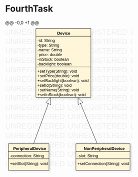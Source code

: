 # FourthTask

@@ -0,0 +1 @@
<svg version="1.1" xmlns="http://www.w3.org/2000/svg" xmlns:xlink="http://www.w3.org/1999/xlink" width="409.3916015625" height="473"><defs/><g><text fill="#eeeeee" stroke="none" font-family="Arial" font-size="24px" font-style="normal" font-weight="normal" text-decoration="none" x="0" y="0">UNREGISTERED</text><text fill="#eeeeee" stroke="none" font-family="Arial" font-size="24px" font-style="normal" font-weight="normal" text-decoration="none" x="0" y="30">UNREGISTERED</text><text fill="#eeeeee" stroke="none" font-family="Arial" font-size="24px" font-style="normal" font-weight="normal" text-decoration="none" x="0" y="60">UNREGISTERED</text><text fill="#eeeeee" stroke="none" font-family="Arial" font-size="24px" font-style="normal" font-weight="normal" text-decoration="none" x="0" y="90">UNREGISTERED</text><text fill="#eeeeee" stroke="none" font-family="Arial" font-size="24px" font-style="normal" font-weight="normal" text-decoration="none" x="0" y="120">UNREGISTERED</text><text fill="#eeeeee" stroke="none" font-family="Arial" font-size="24px" font-style="normal" font-weight="normal" text-decoration="none" x="0" y="150">UNREGISTERED</text><text fill="#eeeeee" stroke="none" font-family="Arial" font-size="24px" font-style="normal" font-weight="normal" text-decoration="none" x="0" y="180">UNREGISTERED</text><text fill="#eeeeee" stroke="none" font-family="Arial" font-size="24px" font-style="normal" font-weight="normal" text-decoration="none" x="0" y="210">UNREGISTERED</text><text fill="#eeeeee" stroke="none" font-family="Arial" font-size="24px" font-style="normal" font-weight="normal" text-decoration="none" x="0" y="240">UNREGISTERED</text><text fill="#eeeeee" stroke="none" font-family="Arial" font-size="24px" font-style="normal" font-weight="normal" text-decoration="none" x="0" y="270">UNREGISTERED</text><text fill="#eeeeee" stroke="none" font-family="Arial" font-size="24px" font-style="normal" font-weight="normal" text-decoration="none" x="0" y="300">UNREGISTERED</text><text fill="#eeeeee" stroke="none" font-family="Arial" font-size="24px" font-style="normal" font-weight="normal" text-decoration="none" x="0" y="330">UNREGISTERED</text><text fill="#eeeeee" stroke="none" font-family="Arial" font-size="24px" font-style="normal" font-weight="normal" text-decoration="none" x="0" y="360">UNREGISTERED</text><text fill="#eeeeee" stroke="none" font-family="Arial" font-size="24px" font-style="normal" font-weight="normal" text-decoration="none" x="0" y="390">UNREGISTERED</text><text fill="#eeeeee" stroke="none" font-family="Arial" font-size="24px" font-style="normal" font-weight="normal" text-decoration="none" x="0" y="420">UNREGISTERED</text><text fill="#eeeeee" stroke="none" font-family="Arial" font-size="24px" font-style="normal" font-weight="normal" text-decoration="none" x="0" y="450">UNREGISTERED</text><text fill="#eeeeee" stroke="none" font-family="Arial" font-size="24px" font-style="normal" font-weight="normal" text-decoration="none" x="200" y="0">UNREGISTERED</text><text fill="#eeeeee" stroke="none" font-family="Arial" font-size="24px" font-style="normal" font-weight="normal" text-decoration="none" x="200" y="30">UNREGISTERED</text><text fill="#eeeeee" stroke="none" font-family="Arial" font-size="24px" font-style="normal" font-weight="normal" text-decoration="none" x="200" y="60">UNREGISTERED</text><text fill="#eeeeee" stroke="none" font-family="Arial" font-size="24px" font-style="normal" font-weight="normal" text-decoration="none" x="200" y="90">UNREGISTERED</text><text fill="#eeeeee" stroke="none" font-family="Arial" font-size="24px" font-style="normal" font-weight="normal" text-decoration="none" x="200" y="120">UNREGISTERED</text><text fill="#eeeeee" stroke="none" font-family="Arial" font-size="24px" font-style="normal" font-weight="normal" text-decoration="none" x="200" y="150">UNREGISTERED</text><text fill="#eeeeee" stroke="none" font-family="Arial" font-size="24px" font-style="normal" font-weight="normal" text-decoration="none" x="200" y="180">UNREGISTERED</text><text fill="#eeeeee" stroke="none" font-family="Arial" font-size="24px" font-style="normal" font-weight="normal" text-decoration="none" x="200" y="210">UNREGISTERED</text><text fill="#eeeeee" stroke="none" font-family="Arial" font-size="24px" font-style="normal" font-weight="normal" text-decoration="none" x="200" y="240">UNREGISTERED</text><text fill="#eeeeee" stroke="none" font-family="Arial" font-size="24px" font-style="normal" font-weight="normal" text-decoration="none" x="200" y="270">UNREGISTERED</text><text fill="#eeeeee" stroke="none" font-family="Arial" font-size="24px" font-style="normal" font-weight="normal" text-decoration="none" x="200" y="300">UNREGISTERED</text><text fill="#eeeeee" stroke="none" font-family="Arial" font-size="24px" font-style="normal" font-weight="normal" text-decoration="none" x="200" y="330">UNREGISTERED</text><text fill="#eeeeee" stroke="none" font-family="Arial" font-size="24px" font-style="normal" font-weight="normal" text-decoration="none" x="200" y="360">UNREGISTERED</text><text fill="#eeeeee" stroke="none" font-family="Arial" font-size="24px" font-style="normal" font-weight="normal" text-decoration="none" x="200" y="390">UNREGISTERED</text><text fill="#eeeeee" stroke="none" font-family="Arial" font-size="24px" font-style="normal" font-weight="normal" text-decoration="none" x="200" y="420">UNREGISTERED</text><text fill="#eeeeee" stroke="none" font-family="Arial" font-size="24px" font-style="normal" font-weight="normal" text-decoration="none" x="200" y="450">UNREGISTERED</text><text fill="#eeeeee" stroke="none" font-family="Arial" font-size="24px" font-style="normal" font-weight="normal" text-decoration="none" x="400" y="0">UNREGISTERED</text><text fill="#eeeeee" stroke="none" font-family="Arial" font-size="24px" font-style="normal" font-weight="normal" text-decoration="none" x="400" y="30">UNREGISTERED</text><text fill="#eeeeee" stroke="none" font-family="Arial" font-size="24px" font-style="normal" font-weight="normal" text-decoration="none" x="400" y="60">UNREGISTERED</text><text fill="#eeeeee" stroke="none" font-family="Arial" font-size="24px" font-style="normal" font-weight="normal" text-decoration="none" x="400" y="90">UNREGISTERED</text><text fill="#eeeeee" stroke="none" font-family="Arial" font-size="24px" font-style="normal" font-weight="normal" text-decoration="none" x="400" y="120">UNREGISTERED</text><text fill="#eeeeee" stroke="none" font-family="Arial" font-size="24px" font-style="normal" font-weight="normal" text-decoration="none" x="400" y="150">UNREGISTERED</text><text fill="#eeeeee" stroke="none" font-family="Arial" font-size="24px" font-style="normal" font-weight="normal" text-decoration="none" x="400" y="180">UNREGISTERED</text><text fill="#eeeeee" stroke="none" font-family="Arial" font-size="24px" font-style="normal" font-weight="normal" text-decoration="none" x="400" y="210">UNREGISTERED</text><text fill="#eeeeee" stroke="none" font-family="Arial" font-size="24px" font-style="normal" font-weight="normal" text-decoration="none" x="400" y="240">UNREGISTERED</text><text fill="#eeeeee" stroke="none" font-family="Arial" font-size="24px" font-style="normal" font-weight="normal" text-decoration="none" x="400" y="270">UNREGISTERED</text><text fill="#eeeeee" stroke="none" font-family="Arial" font-size="24px" font-style="normal" font-weight="normal" text-decoration="none" x="400" y="300">UNREGISTERED</text><text fill="#eeeeee" stroke="none" font-family="Arial" font-size="24px" font-style="normal" font-weight="normal" text-decoration="none" x="400" y="330">UNREGISTERED</text><text fill="#eeeeee" stroke="none" font-family="Arial" font-size="24px" font-style="normal" font-weight="normal" text-decoration="none" x="400" y="360">UNREGISTERED</text><text fill="#eeeeee" stroke="none" font-family="Arial" font-size="24px" font-style="normal" font-weight="normal" text-decoration="none" x="400" y="390">UNREGISTERED</text><text fill="#eeeeee" stroke="none" font-family="Arial" font-size="24px" font-style="normal" font-weight="normal" text-decoration="none" x="400" y="420">UNREGISTERED</text><text fill="#eeeeee" stroke="none" font-family="Arial" font-size="24px" font-style="normal" font-weight="normal" text-decoration="none" x="400" y="450">UNREGISTERED</text><g transform="translate(-230,-94) scale(1,1)"><rect fill="#C0C0C0" stroke="none" x="335" y="111" width="176" height="220" opacity="0.2"/></g><g transform="translate(-230,-94) scale(1,1)"><rect fill="#fff5d8" stroke="none" x="328" y="104" width="176" height="220"/></g><g transform="translate(-230,-94) scale(1,1)"><path fill="none" stroke="#000000" d="M 328 104 L 504 104 L 504 324 L 328 324 L 328 104 Z Z" stroke-miterlimit="10"/></g><g transform="translate(-230,-94) scale(1,1)"><path fill="none" stroke="#000000" d="M 328 129 L 504 129" stroke-miterlimit="10"/></g><g transform="translate(-230,-94) scale(1,1)"><path fill="none" stroke="#000000" d="M 328 227 L 504 227" stroke-miterlimit="10"/></g><g transform="translate(-230,-94) scale(1,1)"><g><path fill="none" stroke="none"/><text fill="#000000" stroke="none" font-family="Arial" font-size="13px" font-style="normal" font-weight="bold" text-decoration="none" x="396.1318359375" y="123.5">Device</text></g></g><g transform="translate(-230,-94) scale(1,1)"><g><path fill="none" stroke="none"/><text fill="#000000" stroke="none" font-family="Arial" font-size="13px" font-style="normal" font-weight="normal" text-decoration="none" x="333" y="146.5">-id: String</text></g></g><g transform="translate(-230,-94) scale(1,1)"><g><path fill="none" stroke="none"/><text fill="#000000" stroke="none" font-family="Arial" font-size="13px" font-style="normal" font-weight="normal" text-decoration="none" x="333" y="161.5">-type: String</text></g></g><g transform="translate(-230,-94) scale(1,1)"><g><path fill="none" stroke="none"/><text fill="#000000" stroke="none" font-family="Arial" font-size="13px" font-style="normal" font-weight="normal" text-decoration="none" x="333" y="176.5">-name: String</text></g></g><g transform="translate(-230,-94) scale(1,1)"><g><path fill="none" stroke="none"/><text fill="#000000" stroke="none" font-family="Arial" font-size="13px" font-style="normal" font-weight="normal" text-decoration="none" x="333" y="191.5">-price: double</text></g></g><g transform="translate(-230,-94) scale(1,1)"><g><path fill="none" stroke="none"/><text fill="#000000" stroke="none" font-family="Arial" font-size="13px" font-style="normal" font-weight="normal" text-decoration="none" x="333" y="206.5">-inStock: boolean</text></g></g><g transform="translate(-230,-94) scale(1,1)"><g><path fill="none" stroke="none"/><text fill="#000000" stroke="none" font-family="Arial" font-size="13px" font-style="normal" font-weight="normal" text-decoration="none" x="333" y="221.5">-backlight: boolean</text></g></g><g transform="translate(-230,-94) scale(1,1)"><g><path fill="none" stroke="none"/><text fill="#000000" stroke="none" font-family="Arial" font-size="13px" font-style="normal" font-weight="normal" text-decoration="none" x="333" y="244.5">+setType(String): void</text></g></g><g transform="translate(-230,-94) scale(1,1)"><g><path fill="none" stroke="none"/><text fill="#000000" stroke="none" font-family="Arial" font-size="13px" font-style="normal" font-weight="normal" text-decoration="none" x="333" y="259.5">+setPrice(double): void</text></g></g><g transform="translate(-230,-94) scale(1,1)"><g><path fill="none" stroke="none"/><text fill="#000000" stroke="none" font-family="Arial" font-size="13px" font-style="normal" font-weight="normal" text-decoration="none" x="333" y="274.5">+setBacklight(boolean): void</text></g></g><g transform="translate(-230,-94) scale(1,1)"><g><path fill="none" stroke="none"/><text fill="#000000" stroke="none" font-family="Arial" font-size="13px" font-style="normal" font-weight="normal" text-decoration="none" x="333" y="289.5">+setId(String): void</text></g></g><g transform="translate(-230,-94) scale(1,1)"><g><path fill="none" stroke="none"/><text fill="#000000" stroke="none" font-family="Arial" font-size="13px" font-style="normal" font-weight="normal" text-decoration="none" x="333" y="304.5">+setName(String): void</text></g></g><g transform="translate(-230,-94) scale(1,1)"><g><path fill="none" stroke="none"/><text fill="#000000" stroke="none" font-family="Arial" font-size="13px" font-style="normal" font-weight="normal" text-decoration="none" x="333" y="319.5">+setInStock(boolean): void</text></g></g><g transform="translate(-230,-94) scale(1,1)"><rect fill="#C0C0C0" stroke="none" x="247" y="479" width="130.0244140625" height="85" opacity="0.2"/></g><g transform="translate(-230,-94) scale(1,1)"><rect fill="#fff5d8" stroke="none" x="240" y="472" width="130.0244140625" height="85"/></g><g transform="translate(-230,-94) scale(1,1)"><path fill="none" stroke="#000000" d="M 240 472 L 370.0244140625 472 L 370.0244140625 557 L 240 557 L 240 472 Z Z" stroke-miterlimit="10"/></g><g transform="translate(-230,-94) scale(1,1)"><path fill="none" stroke="#000000" d="M 240 497 L 370.0244140625 497" stroke-miterlimit="10"/></g><g transform="translate(-230,-94) scale(1,1)"><path fill="none" stroke="#000000" d="M 240 520 L 370.0244140625 520" stroke-miterlimit="10"/></g><g transform="translate(-230,-94) scale(1,1)"><g><path fill="none" stroke="none"/><text fill="#000000" stroke="none" font-family="Arial" font-size="13px" font-style="normal" font-weight="bold" text-decoration="none" x="255.516357421875" y="491.5">PeripheralDevice</text></g></g><g transform="translate(-230,-94) scale(1,1)"><g><path fill="none" stroke="none"/><text fill="#000000" stroke="none" font-family="Arial" font-size="13px" font-style="normal" font-weight="normal" text-decoration="none" x="245" y="514.5">-connection: String</text></g></g><g transform="translate(-230,-94) scale(1,1)"><g><path fill="none" stroke="none"/><text fill="#000000" stroke="none" font-family="Arial" font-size="13px" font-style="normal" font-weight="normal" text-decoration="none" x="245" y="539.5">+setSlot(String): void</text></g></g><g transform="translate(-230,-94) scale(1,1)"><rect fill="#C0C0C0" stroke="none" x="463" y="479" width="173.3916015625" height="85" opacity="0.2"/></g><g transform="translate(-230,-94) scale(1,1)"><rect fill="#fff5d8" stroke="none" x="456" y="472" width="173.3916015625" height="85"/></g><g transform="translate(-230,-94) scale(1,1)"><path fill="none" stroke="#000000" d="M 456 472 L 629.3916015625 472 L 629.3916015625 557 L 456 557 L 456 472 Z Z" stroke-miterlimit="10"/></g><g transform="translate(-230,-94) scale(1,1)"><path fill="none" stroke="#000000" d="M 456 497 L 629.3916015625 497" stroke-miterlimit="10"/></g><g transform="translate(-230,-94) scale(1,1)"><path fill="none" stroke="#000000" d="M 456 520 L 629.3916015625 520" stroke-miterlimit="10"/></g><g transform="translate(-230,-94) scale(1,1)"><g><path fill="none" stroke="none"/><text fill="#000000" stroke="none" font-family="Arial" font-size="13px" font-style="normal" font-weight="bold" text-decoration="none" x="481.27587890625" y="491.5">NonPeripheralDevice</text></g></g><g transform="translate(-230,-94) scale(1,1)"><g><path fill="none" stroke="none"/><text fill="#000000" stroke="none" font-family="Arial" font-size="13px" font-style="normal" font-weight="normal" text-decoration="none" x="461" y="514.5">-slot: String</text></g></g><g transform="translate(-230,-94) scale(1,1)"><g><path fill="none" stroke="none"/><text fill="#000000" stroke="none" font-family="Arial" font-size="13px" font-style="normal" font-weight="normal" text-decoration="none" x="461" y="539.5">+setConnection(String): void</text></g></g><g transform="translate(-230,-94) scale(1,1)"><path fill="none" stroke="#000000" d="M 321 471 L 375 325" stroke-miterlimit="10"/></g><g transform="translate(-230,-94) scale(1,1)"><path fill="#FFFFFF" stroke="none" d="M 375.84546425183896 346.98374832004004 L 375 325 L 360.05297599272745 341.1426910187248"/></g><g transform="translate(-230,-94) scale(1,1)"><path fill="none" stroke="#000000" d="M 375.84546425183896 346.98374832004004 L 375 325 L 360.05297599272745 341.1426910187248 L 375.84546425183896 346.98374832004004" stroke-miterlimit="10"/></g><g transform="translate(-230,-94) scale(1,1)"><path fill="none" stroke="#000000" d="M 524 471 L 463 325" stroke-miterlimit="10"/></g><g transform="translate(-230,-94) scale(1,1)"><path fill="#FFFFFF" stroke="none" d="M 478.60394582132994 340.50860647527685 L 463 325 L 463.06741509810803 346.9998967089518"/></g><g transform="translate(-230,-94) scale(1,1)"><path fill="none" stroke="#000000" d="M 478.60394582132994 340.50860647527685 L 463 325 L 463.06741509810803 346.9998967089518 L 478.60394582132994 340.50860647527685" stroke-miterlimit="10"/></g></g></svg>
